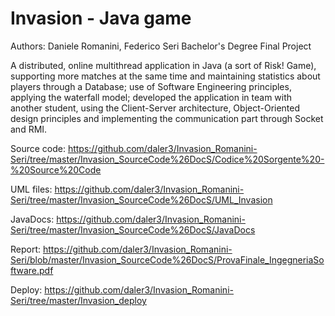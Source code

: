 # Invasion - Java game
Authors: Daniele Romanini, Federico Seri
Bachelor's Degree Final Project

A distributed, online multithread application in Java (a sort of Risk! Game), supporting more matches at the same time and maintaining statistics about players through a Database; use of Software Engineering principles, applying the waterfall model; developed the application in team with another student, using the Client-Server architecture, Object-Oriented design principles and implementing the communication part through Socket and RMI.

Source code: https://github.com/daler3/Invasion_Romanini-Seri/tree/master/Invasion_SourceCode%26DocS/Codice%20Sorgente%20-%20Source%20Code

UML files: https://github.com/daler3/Invasion_Romanini-Seri/tree/master/Invasion_SourceCode%26DocS/UML_Invasion

JavaDocs: https://github.com/daler3/Invasion_Romanini-Seri/tree/master/Invasion_SourceCode%26DocS/JavaDocs

Report: https://github.com/daler3/Invasion_Romanini-Seri/blob/master/Invasion_SourceCode%26DocS/ProvaFinale_IngegneriaSoftware.pdf

Deploy: https://github.com/daler3/Invasion_Romanini-Seri/tree/master/Invasion_deploy
